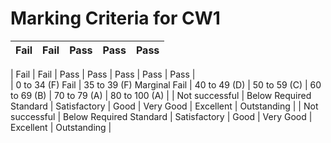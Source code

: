 


# Marking Criteria for CW1 

| Fail | Fail | Pass | Pass | Pass |
| :---: | :---: | ---- | ---- | ---- |


| Fail            | Fail                      | Pass         | Pass      | Pass      | Pass      | Pass        |  
| 0 to 34 (F) Fail | 35 to 39 (F) Marginal Fail | 40 to 49 (D)    | 50 to 59 (C) | 60 to 69 (B) | 70 to 79 (A) | 80 to 100 (A) |
| Not successful  | Below Required Standard   | Satisfactory | Good      | Very Good | Excellent | Outstanding |
| Not successful  | Below Required Standard   | Satisfactory | Good      | Very Good | Excellent | Outstanding |

